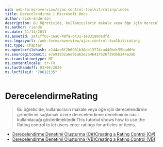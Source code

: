 ```yaml
---
uid: web-forms/overview/ajax-control-toolkit/rating/index
title: Derecelendirme | Microsoft Docs
author: rick-anderson
description: Bu öğreticide, kullanıcıların makale veya öğe için derecelendirme girmelerini sağlamak üzere derecelendirme denetiminin nasıl kullanılacağı gösterilmektedir.
ms.author: riande
ms.date: 11/14/2011
ms.assetid: 2af1ffb5-c6a6-40fa-b431-1e03190dedfd
msc.legacyurl: /web-forms/overview/ajax-control-toolkit/rating
msc.type: chapter
ms.openlocfilehash: e244ae6f2b6981b38de13774ca440bdc55baddfe
ms.sourcegitcommit: e7e91932a6e91a63e2e46417626f39d6b244a3ab
ms.translationtype: MT
ms.contentlocale: tr-TR
ms.lasthandoff: 03/06/2020
ms.locfileid: "78612135"
---
```

# <a name="rating"></a><span data-ttu-id="9e085-103">Derecelendirme</span><span class="sxs-lookup"><span data-stu-id="9e085-103">Rating</span></span>

> <span data-ttu-id="9e085-104">Bu öğreticide, kullanıcıların makale veya öğe için derecelendirme girmelerini sağlamak üzere derecelendirme denetiminin nasıl kullanılacağı gösterilmektedir.</span><span class="sxs-lookup"><span data-stu-id="9e085-104">This tutorial shows how to use the Rating control to let users enter ratings for articles or items.</span></span>

- [<span data-ttu-id="9e085-105">Derecelendirme Denetimi Oluşturma (C#)</span><span class="sxs-lookup"><span data-stu-id="9e085-105">Creating a Rating Control (C#)</span></span>](creating-a-rating-control-cs.md)
- [<span data-ttu-id="9e085-106">Derecelendirme Denetimi Oluşturma (VB)</span><span class="sxs-lookup"><span data-stu-id="9e085-106">Creating a Rating Control (VB)</span></span>](creating-a-rating-control-vb.md)
